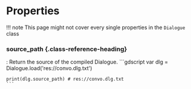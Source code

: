 # Properties

!!! note
    This page might not cover every single properties in the `Dialogue` class

### source_path {.class-reference-heading}

:   Return the source of the compiled Dialogue.
    ```gdscript
    var dlg = Dialogue.load('res://convo.dlg.txt')

    print(dlg.source_path) # res://convo.dlg.txt
    ```